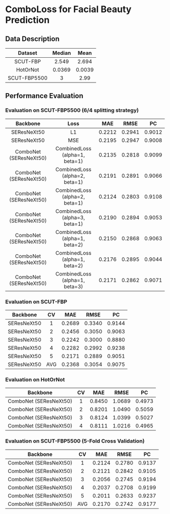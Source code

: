 # ComboLoss for Facial Beauty Prediction

## Data Description
| Dataset | Median | Mean |
| :---: | :---: | :---: |
| SCUT-FBP | 2.549 | 2.694 |
| HotOrNot | 0.0369 | 0.0039 |
| SCUT-FBP5500 | 3 | 2.99 |


## Performance Evaluation
### Evaluation on SCUT-FBP5500 (6/4 splitting strategy)
| Backbone | Loss | MAE | RMSE | PC |
| :---: | :---: | :---: | :---: | :---: |
| SEResNeXt50 | L1 | 0.2212 | 0.2941 | 0.9012 |
| SEResNeXt50 | MSE | 0.2195 | 0.2947 | 0.9008 |
| ComboNet (SEResNeXt50) | CombinedLoss (alpha=1, beta=1) | 0.2135 | 0.2818 | 0.9099 |
| ComboNet (SEResNeXt50)  | CombinedLoss (alpha=2, beta=1) | 0.2191 | 0.2891 | 0.9066 |
| ComboNet (SEResNeXt50)  | CombinedLoss (alpha=2, beta=1) | 0.2124 | 0.2803 | 0.9108 |
| ComboNet (SEResNeXt50)  | CombinedLoss (alpha=3, beta=1) | 0.2190 | 0.2894 | 0.9053 |
| ComboNet (SEResNeXt50)  | CombinedLoss (alpha=1, beta=2) | 0.2150 | 0.2868 | 0.9063 |
| ComboNet (SEResNeXt50)  | CombinedLoss (alpha=1, beta=2) | 0.2176 | 0.2895 | 0.9044 |
| ComboNet (SEResNeXt50)  | CombinedLoss (alpha=1, beta=3) | 0.2171 | 0.2862 | 0.9071 |

### Evaluation on SCUT-FBP
| Backbone | CV | MAE | RMSE | PC |
| :---: | :---: | :---: | :---: | :---: |
| SEResNeXt50 | 1 | 0.2689 | 0.3340 | 0.9144 |
| SEResNeXt50 | 2 | 0.2456 | 0.3050 | 0.9063 |
| SEResNeXt50 | 3 | 0.2242 | 0.3000 | 0.8880 |
| SEResNeXt50 | 4 | 0.2282 | 0.2992 | 0.9238 |
| SEResNeXt50 | 5 | 0.2171 | 0.2889 | 0.9051 |
| SEResNeXt50 | AVG | 0.2368 | 0.3054 | 0.9075 |

### Evaluation on HotOrNot
| Backbone | CV | MAE | RMSE | PC |
| :---: | :---: | :---: | :---: | :---: |
| ComboNet (SEResNeXt50) | 1 | 0.8450 | 1.0689 | 0.4973 |
| ComboNet (SEResNeXt50) | 2 | 0.8201 | 1.0490 | 0.5059 |
| ComboNet (SEResNeXt50) | 3 | 0.8124 | 1.0399 | 0.5027 |
| ComboNet (SEResNeXt50) | 4 | 0.8111 | 1.0216 | 0.4965 |


### Evaluation on SCUT-FBP5500 (5-Fold Cross Validation)
| Backbone | CV | MAE | RMSE | PC |
| :---: | :---: | :---: | :---: | :---: |
| ComboNet (SEResNeXt50)  | 1 | 0.2124 | 0.2780 | 0.9137 |
| ComboNet (SEResNeXt50)  | 2 | 0.2121 | 0.2842 | 0.9105 |
| ComboNet (SEResNeXt50)  | 3 | 0.2056 | 0.2745 | 0.9194 |
| ComboNet (SEResNeXt50)  | 4 | 0.2037 | 0.2708 | 0.9199 |
| ComboNet (SEResNeXt50)  | 5 | 0.2011 | 0.2633 | 0.9237 |
| ComboNet (SEResNeXt50)  | AVG | 0.2170 | 0.2742 | 0.9177 |